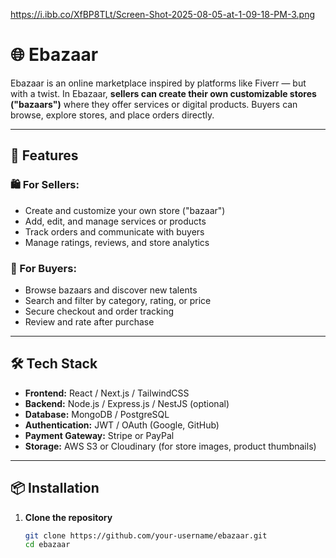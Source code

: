 https://i.ibb.co/XfBP8TLt/Screen-Shot-2025-08-05-at-1-09-18-PM-3.png
# 🌐 Ebazaar

Ebazaar is an online marketplace inspired by platforms like Fiverr — but with a twist. In Ebazaar, **sellers can create their own customizable stores ("bazaars")** where they offer services or digital products. Buyers can browse, explore stores, and place orders directly.

---

## 🚀 Features

### 🛍 For Sellers:
- Create and customize your own store ("bazaar")
- Add, edit, and manage services or products
- Track orders and communicate with buyers
- Manage ratings, reviews, and store analytics

### 👤 For Buyers:
- Browse bazaars and discover new talents
- Search and filter by category, rating, or price
- Secure checkout and order tracking
- Review and rate after purchase

---

## 🛠 Tech Stack

- **Frontend:** React / Next.js / TailwindCSS
- **Backend:** Node.js / Express.js / NestJS (optional)
- **Database:** MongoDB / PostgreSQL
- **Authentication:** JWT / OAuth (Google, GitHub)
- **Payment Gateway:** Stripe or PayPal
- **Storage:** AWS S3 or Cloudinary (for store images, product thumbnails)

---

## 📦 Installation

1. **Clone the repository**
   ```bash
   git clone https://github.com/your-username/ebazaar.git
   cd ebazaar
